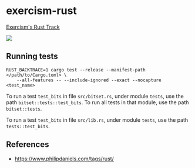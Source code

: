 # exercism-rust
[Exercism's Rust Track](https://exercism.org/tracks/rust)

[![](https://github.com/asarkar/exercism-rust/workflows/CI/badge.svg)](https://github.com/asarkar/exercism-rust/actions)

## Running tests
```
RUST_BACKTRACE=1 cargo test --release --manifest-path </path/to/Cargo.toml> \
	--all-features -- --include-ignored --exact --nocapture <test_name>
```

To run a test `test_bits` in file `src/bitset.rs`, under module `tests`, use the path 
`bitset::tests::test_bits`. To run all tests in that module, use the path `bitset::tests`.

To run a test `test_bits` in file `src/lib.rs`, under module `tests`, use the path 
`tests::test_bits`.

## References

* https://www.philipdaniels.com/tags/rust/